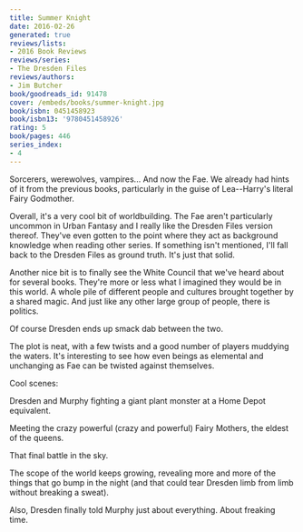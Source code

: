 ```yaml
---
title: Summer Knight
date: 2016-02-26
generated: true
reviews/lists:
- 2016 Book Reviews
reviews/series:
- The Dresden Files
reviews/authors:
- Jim Butcher
book/goodreads_id: 91478
cover: /embeds/books/summer-knight.jpg
book/isbn: 0451458923
book/isbn13: '9780451458926'
rating: 5
book/pages: 446
series_index:
- 4
---
```

Sorcerers, werewolves, vampires... And now the Fae. We already had hints of it from the previous books, particularly in the guise of Lea--Harry's literal Fairy Godmother.  

Overall, it's a very cool bit of worldbuilding. The Fae aren't particularly uncommon in Urban Fantasy and I really like the Dresden Files version thereof. They've even gotten to the point where they act as background knowledge when reading other series. If something isn't mentioned, I'll fall back to the Dresden Files as ground truth. It's just that solid.  

<!--more-->

Another nice bit is to finally see the White Council that we've heard about for several books. They're more or less what I imagined they would be in this world. A whole pile of different people and cultures brought together by a shared magic. And just like any other large group of people, there is politics.  

Of course Dresden ends up smack dab between the two.  

The plot is neat, with a few twists and a good number of players muddying the waters. It's interesting to see how even beings as elemental and unchanging as Fae can be twisted against themselves.  

Cool scenes:  

Dresden and Murphy fighting a giant plant monster at a Home Depot equivalent.  

Meeting the crazy powerful (crazy and powerful) Fairy Mothers, the eldest of the queens.  

That final battle in the sky.  

The scope of the world keeps growing, revealing more and more of the things that go bump in the night (and that could tear Dresden limb from limb without breaking a sweat).  

Also, Dresden finally told Murphy just about everything. About freaking time.